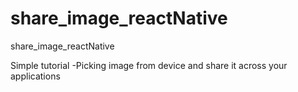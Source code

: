 # share_image_reactNative
share_image_reactNative

Simple tutorial 
-Picking image from device and share it across your applications 
